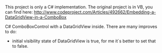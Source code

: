 This project is only a C# implementation. The original project is in VB, you can find here:
http://www.codeproject.com/Articles/492662/Embedding-a-DataGridView-in-a-ComboBox

C# ComboBoxControl with a DataGridView inside.
There are many improves to do:
* initial visibility state of DataGridView is true, for me it´s better to set that to false.

